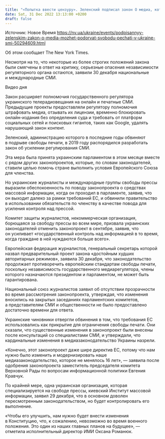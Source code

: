 ```yaml
---
title: "«Попытка ввести цензуру». Зеленский подписал закон О медиа, который журналистские группы критикуют как авторитарный — NYT"
date: Sat, 31 Dec 2022 13:13:00 +0200
draft: false
---
```

Источник: Новое Время https://nv.ua/ukraine/events/podpisannyy-zelenskim-zakon-o-media-mozhet-podorvat-svobodu-pechati-v-ukraine-smi-50294609.html


Об этом сообщает The New York Times.

Несмотря на то, что некоторые из более строгих положений закона были смягчены в ответ на критику, серьезные опасения независимости регуляторного органа остаются, заявили 30 декабря национальные и международные СМИ.

 Видео дня   

Закон расширяет полномочия государственного регулятора украинского телерадиовещания на онлайн и печатные СМИ. Предыдущие проекты предоставляли регулятору полномочия штрафовать медиа, отзывать их лицензии, временно блокировать онлайн-издания без определения суда и требовать от платформ социальных сетей и поисковых гигантов, таких как Google, удалять нарушающий закон контент.

Зеленский, администрацию которого в последние годы обвиняют в подрыве свободы печати, в 2019 году распорядился разработать закон об усилении регулирования СМИ.

Эта мера была принята украинским парламентом в этом месяце вместе с рядом других законопроектов, которые, по словам законодателей, ставили целью помочь стране выполнить условия Европейского Союза для членства.

Но украинские журналисты и международные группы свободы прессы выразили обеспокоенность по поводу законопроекта о средствах массовой информации, когда он проходил в парламенте, заявив, что он выходит далеко за рамки требований ЕС, и обвинили правительство в использовании обязательств по членству в качестве повода для усиления контроля над прессой.

Комитет защиты журналистов, некоммерческая организация, борющаяся за свободу прессы во всем мире, призвала украинских законодателей отменить законопроект в сентябре, заявив, что он усиливает «государственный контроль над информацией в то время, когда граждане в ней нуждаются больше всего».

Европейская федерация журналистов, генеральный секретарь которой назвал предварительный проект закона «достойным худших авторитарных режимов», заявила 30 декабря, что законодательство продолжает противоречить европейским стандартам свободы печати, поскольку независимость государственного медиарегулятора, члены которого назначаются президентом и парламентом, не может быть гарантирована.

Национальный союз журналистов заявил об отсутствии прозрачности во время рассмотрения законопроекта, утверждая, что изменения вносились на закрытых заседаниях парламентских комитетов, а представителям СМИ и общественности не было предоставлено достаточно времени для ответа.

Украинские чиновники отвергли обвинения в том, что требования ЕС использовались как прикрытие для ограничения свободы печати. Они сказали, что существенные изменения в законопроект были внесены после консультаций со специалистами СМИ, и утверждали, что кардинальные изменения в медиазаконодательство Украины назрели.

«Конечно, этот законопроект даже шире директив ЕС, потому что нам нужно было изменить и модернизировать наше медиазаконодательство, которое не менялось 16 лет», — заявила после одобрения законопроекта заместитель председателя комитета Верховной Рады по вопросам информационной политики Евгения Кравчук.

По крайней мере, одна украинская организация, которая специализируется на свободе прессы, киевский Институт массовой информации, заявил 29 декабря, что в основном доволен пересмотренным законодательством, но будет контролировать его выполнение.

«Чтобы его улучшить, нам нужно будет внести изменения в Конституцию, что, к сожалению, невозможно во время военного положения. Это один из наших главных планов на будущее», — отметила исполнительный директор ИМИ Оксана Романюк.
